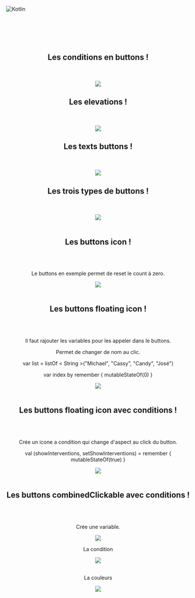 ![Kotlin](https://img.shields.io/badge/kotlin-%237F52FF.svg?style=for-the-badge&logo=kotlin&logoColor=white)


<br><br><br><br>

<div align="center">
        <h2> Les conditions en buttons ! </h2><br><br>
        <img src="./buttoncondition.png">
</div>

<div align="center">
        <h2> Les elevations ! </h2><br><br>
        <img src="./buttonavecelevation.png">
</div>

<div align="center">
        <h2> Les texts buttons ! </h2><br><br>
        <img src="Lestextbutton.png">
</div>

<div align="center">
        <h2> Les trois types de buttons ! </h2><br><br>
        <img src="./textbutton.png"><br><br>
</div>

<div align="center">
        <h2> Les buttons icon ! </h2><br><br>
        <p>Le buttons en exemple permet de reset le count à zero.</p>
        <img src="./count0.png"><br><br>
</div>



<div align="center">
        <h2> Les buttons floating icon ! </h2><br><br>
        <p>Il faut rajouter les variables pour les appeler dans le buttons.</p>
        <p>Permet de changer de nom au clic.</p>
        <p>var list = listOf < String >("Michael", "Cassy", "Candy", "José")<p>
        <p>var index by remember { mutableStateOf(0) }</p>
        <img src="./buttonfloating.png"><br><br>
</div>

<div align="center">
        <h2> Les buttons floating icon avec conditions ! </h2><br><br>
        <p>Crée un icone a condition qui change d'aspect au click du button.</p>
        <p>val (showInterventions, setShowInterventions) = remember { mutableStateOf(true) }</p>
        <img src="./buttonicone.png"><br><br>
</div>

<div align="center">
        <h2> Les buttons combinedClickable avec conditions ! </h2><br><br>
        <p>Crée une variable.</p>
        <img src="./lavar.png">
        <p>La condition</p>
        <img src="./lacondi.png"><br><br>
        <p>La couleurs</p>
        <img src="./couleurs.png"><br><br>
</div>




